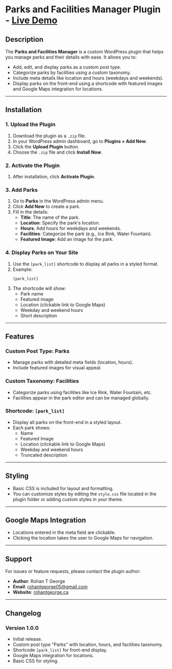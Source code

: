 # Parks and Facilities Manager Plugin - [Live Demo](https://plugins.rohantgeorge.ca/parks-directory/)

## Description

The **Parks and Facilities Manager** is a custom WordPress plugin that helps you manage parks and their details with ease. It allows you to:

- Add, edit, and display parks as a custom post type.
- Categorize parks by facilities using a custom taxonomy.
- Include meta details like location and hours (weekdays and weekends).
- Display parks on the front-end using a shortcode with featured images and Google Maps integration for locations.

---

## Installation

### 1. Upload the Plugin

1. Download the plugin as a `.zip` file.
2. In your WordPress admin dashboard, go to **Plugins > Add New**.
3. Click the **Upload Plugin** button.
4. Choose the `.zip` file and click **Install Now**.

### 2. Activate the Plugin

1. After installation, click **Activate Plugin**.

### 3. Add Parks

1. Go to **Parks** in the WordPress admin menu.
2. Click **Add New** to create a park.
3. Fill in the details:
   - **Title**: The name of the park.
   - **Location**: Specify the park's location.
   - **Hours**: Add hours for weekdays and weekends.
   - **Facilities**: Categorize the park (e.g., Ice Rink, Water Fountain).
   - **Featured Image**: Add an image for the park.

### 4. Display Parks on Your Site

1. Use the `[park_list]` shortcode to display all parks in a styled format.
2. Example:
   ```
   [park_list]
   ```
3. The shortcode will show:
   - Park name
   - Featured image
   - Location (clickable link to Google Maps)
   - Weekday and weekend hours
   - Short description

---

## Features

### Custom Post Type: **Parks**

- Manage parks with detailed meta fields (location, hours).
- Include featured images for visual appeal.

### Custom Taxonomy: **Facilities**

- Categorize parks using facilities like Ice Rink, Water Fountain, etc.
- Facilities appear in the park editor and can be managed globally.

### Shortcode: `[park_list]`

- Display all parks on the front-end in a styled layout.
- Each park shows:
  - Name
  - Featured Image
  - Location (clickable link to Google Maps)
  - Weekday and weekend hours
  - Truncated description

---

## Styling

- Basic CSS is included for layout and formatting.
- You can customize styles by editing the `style.css` file located in the plugin folder or adding custom styles in your theme.

---

## Google Maps Integration

- Locations entered in the meta field are clickable.
- Clicking the location takes the user to Google Maps for navigation.

---

## Support

For issues or feature requests, please contact the plugin author:

- **Author**: Rohan T George
- **Email**: rohantgeorge05@gmail.com
- **Website**: [rohantgeorge.ca](https://www.rohantgeorge.ca)

---

## Changelog

### Version 1.0.0

- Initial release.
- Custom post type "Parks" with location, hours, and facilities taxonomy.
- Shortcode `[park_list]` for front-end display.
- Google Maps integration for locations.
- Basic CSS for styling.
